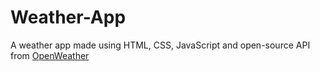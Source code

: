 # Weather-App
A weather app made using HTML, CSS, JavaScript and open-source API from [OpenWeather](https://openweathermap.org/)

